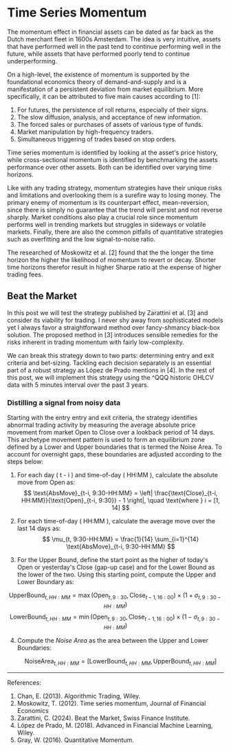# Time Series Momentum
The momentum effect in financial assets can be dated as far back as the Dutch merchant fleet in 1600s Amsterdam. The idea is very intuitive, assets that have performed well in the past tend to continue performing well in the future, while assets that have performed poorly tend to continue underperforming. 

On a high-level, the existence of momentum is supported by the foundational economics theory of demand-and-supply and is a manifestation of a persistent deviation from market equilibrium. More specifically, it can be attributed to five main causes according to [1]:
1. For futures, the persistence of roll returns, especially of their signs. 
2. The slow diffusion, analysis, and acceptance of new information.  
3. The forced sales or purchases of assets of various type of funds.  
4. Market manipulation by high-frequency traders.
5. Simultaneous triggering of trades based on stop orders. 

Time series momentum is identified by looking at the asset's price history, while cross-sectional momentum is identified by benchmarking the assets performance over other assets. Both can be identified over varying time horizons.

Like with any trading strategy, momentum strategies have their unique risks and limitations and overlooking them is a surefire way to losing money. The primary enemy of momentum is its counterpart effect, mean-reversion, since there is simply no guarantee that the trend will persist and not reverse sharply. Market conditions also play a crucial role since momentum performs well in trending markets but struggles in sideways or volatile markets. Finally, there are also the common pitfalls of quantitative strategies such as overfitting and the low signal-to-noise ratio.

The researched of Moskowitz et al. [2] found that the the longer the time horizon the higher the likelihood of momentum to revert or decay. Shorter time horizons therefor result in higher Sharpe ratio at the expense of higher trading fees. 

## Beat the Market
In this post we will test the strategy published by Zarattini et al. [3] and consider its viability for trading. I never shy away from sophisticated models yet I always favor a straightforward method over fancy-shmancy black-box solution. The proposed method in [3] introduces sensible remedies for the risks inherent in trading momentum with fairly low-complexity.

We can break this strategy down to two parts: determining entry and exit criteria and bet-sizing. Tackling each decision separately is an essential part of a robust strategy as López de Prado mentions in [4].  In the rest of this post, we will implement this strategy using the ^QQQ historic OHLCV data with 5 minutes interval over the past 3 years.

### Distilling a signal from noisy data
 Starting with the entry entry and exit criteria, the strategy identifies abnormal trading activity by measuring the average absolute price movement from market Open to Close over a lookback period of 14 days. This archetype movement pattern is used to form an equilibrium zone defined by a Lower and Upper boundaries that is termed the Noise Area. To account for overnight gaps, these boundaries are adjusted according to the steps below:
 
 
1. For each day \( t - i \) and time-of-day \( HH:MM \), calculate the absolute move from Open as: 
$$
\text{AbsMove}_{t-i, 9:30-HH:MM} = \left| \frac{\text{Close}_{t-i, HH:MM}}{\text{Open}_{t-i, 9:30}} - 1 \right|, \quad \text{where } i = [1, 14]
$$
 3. For each time-of-day \( HH:MM \), calculate the average move over the last 14 days as: 
  $$ \mu_{t, 9:30-HH:MM} = \frac{1}{14} \sum_{i=1}^{14} \text{AbsMove}_{t-i, 9:30-HH:MM} $$

4. For the Upper Bound, define the start point as the higher of today's Open or yesterday's Close (gap-up case) and for the Lower Bound as the lower of the two. Using this starting point, compute the Upper and Lower Boundary as:

$$ \text{UpperBound}_{t, HH:MM} = \max(\text{Open}_{t, 9:30}, \text{Close}_{t-1, 16:00}) \times \left( 1 + \sigma_{t, 9:30-HH:MM} \right) $$ $$ \text{LowerBound}_{t, HH:MM} = \min(\text{Open}_{t, 9:30}, \text{Close}_{t-1, 16:00}) \times \left( 1 - \sigma_{t, 9:30-HH:MM} \right) $$

4. Compute the *Noise Area* as the area between the Upper and Lower Boundaries:

   $$
   \text{NoiseArea}_{t, HH:MM} = \left[ \text{LowerBound}_{t, HH:MM}, \text{UpperBound}_{t, HH:MM} \right]
   $$


___
References:
1. Chan, E. (2013). Algorithmic Trading, Wiley.
2. Moskowitz, T. (2012).  Time series momentum, Journal of Financial Economics
3. Zarattini, C. (2024). Beat the Market, Swiss Finance Institute.
4. López de Prado, M. (2018). Advanced in Financial Machine Learning, Wiley.
5. Gray, W. (2016). Quantitative Momentum.
